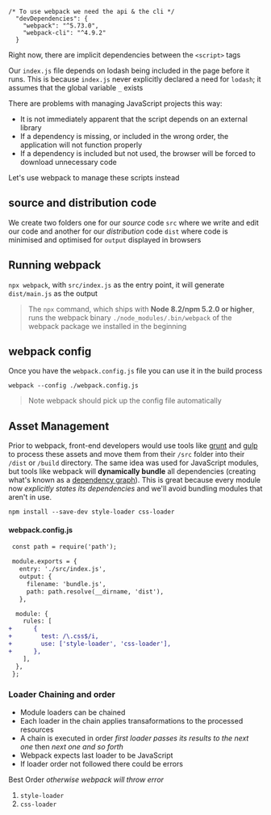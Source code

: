 ```jsonc
/* To use webpack we need the api & the cli */
  "devDependencies": {
    "webpack": "^5.73.0",
    "webpack-cli": "^4.9.2"
  }
```

Right now, there are implicit dependencies between the `<script>` tags

Our `index.js` file depends on lodash being included in the page before it runs. This is because `index.js` never explicitly declared a need for `lodash`; it assumes that the global variable `_` exists

There are problems with managing JavaScript projects this way:

* It is not immediately apparent that the script depends on an external library
* If a dependency is missing, or included in the wrong order, the application will not function properly
* If a dependency is included but not used, the browser will be forced to download unnecessary code

Let's use webpack to manage these scripts instead

## source and distribution code

We create two folders one for our *source* code `src` where we write and edit our code and another for our *distribution* code `dist` where code is minimised and optimised for `output` displayed in browsers

## Running webpack 

 `npx webpack`, with `src/index.js` as the entry point, it will generate `dist/main.js` as the output
 
 >The `npx` command, which ships with **Node 8.2/npm 5.2.0 or higher**, runs the webpack binary `./node_modules/.bin/webpack` of the webpack package we installed in the beginning

 ## webpack config

 Once you have the `webpack.config.js` file you can use it in the build process

    webpack --config ./webpack.config.js

> Note webpack should pick up the config file automatically 

## Asset Management

<p>Prior to webpack, front-end developers would use tools like <a href="https://gruntjs.com/">grunt</a> and <a href="https://gulpjs.com/">gulp</a> to process these assets and move them from their <code>/src</code> folder into their <code>/dist</code> or <code>/build</code> directory. The same idea was used for JavaScript modules, but tools like webpack will <strong>dynamically bundle</strong> all dependencies (creating what's known as a <a href="/concepts/dependency-graph">dependency graph</a>). This is great because every module now <em>explicitly states its dependencies</em> and we'll avoid bundling modules that aren't in use.</p>

    npm install --save-dev style-loader css-loader

#### webpack.config.js

```diff
 const path = require('path');

 module.exports = {
   entry: './src/index.js',
   output: {
     filename: 'bundle.js',
     path: path.resolve(__dirname, 'dist'),
   },

  module: {
    rules: [
+      {
+        test: /\.css$/i,
+        use: ['style-loader', 'css-loader'],
+      },
    ],
  },
 };
```

### Loader Chaining and order

* Module loaders can be chained
* Each loader in the chain applies transaformations to the processed resources
* A chain is executed in order *first loader passes its results to the next one* then *next one and so forth*
* Webpack expects last loader to be JavaScript
* If loader order not followed there could be errors

Best Order *otherwise webpack will throw error*
1. `style-loader`
1. `css-loader`
